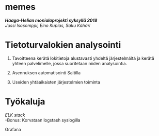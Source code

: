 # memes
***Haaga-Helian monialaprojekti syksyllä 2018***  
*Jussi Isosomppi, Eino Kupias, Saku Kähäri*


# Tietoturvalokien analysointi

1. Tavoitteena kerätä lokitietoja alustavasti yhdeltä järjestelmältä ja kerätä yhteen palvelimelle, jossa suoritetaan niiden analysointia.

2. Asennuksen automatisointi Saltilla

3. Useiden yhtäaikaisten järjestelmien toiminta

# Työkaluja
*ELK stack*  
-Bonus: Korvataan logstash syslogilla

Grafana

